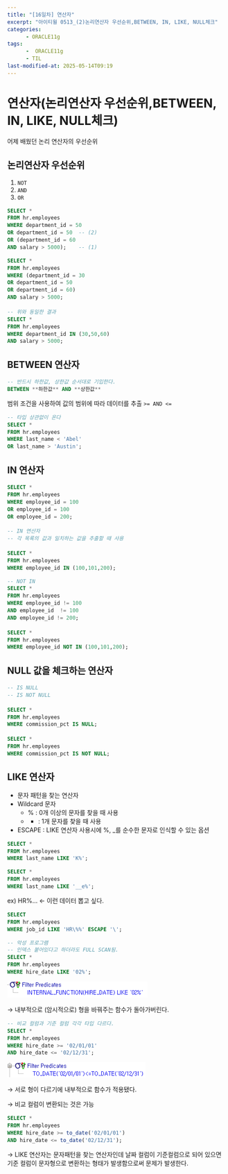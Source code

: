```yaml
---
title: "[16일차] 연산자"
excerpt: "아이티윌 0513_(2)논리연산자 우선순위,BETWEEN, IN, LIKE, NULL체크"
categories:
      - ORACLE11g
tags:
      -  ORACLE11g
      - TIL
last-modified-at: 2025-05-14T09:19
---
```


# 연산자(논리연산자 우선순위,BETWEEN, IN, LIKE, NULL체크)

어제 배웠던 논리 연산자의 우선순위

## 논리연산자 우선순위

1. `NOT`
2. `AND`
3. `OR`

```sql
SELECT *
FROM hr.employees
WHERE department_id = 50
OR department_id = 50  -- (2)
OR (department_id = 60
AND salary > 5000);    -- (1)
```

```sql
SELECT *
FROM hr.employees
WHERE (department_id = 30
OR department_id = 50  
OR department_id = 60)
AND salary > 5000;   

-- 위와 동일한 결과
SELECT *
FROM hr.employees
WHERE department_id IN (30,50,60)
AND salary > 5000;
```

## BETWEEN 연산자

```sql
-- 반드시 하한값, 상한값 순서대로 기입한다.
BETWEEN **하한값** AND **상한값**
```

범위 조건을 사용하여 값의 범위에 따라 데이터를 추출  `>= AND <=`

```sql
-- 타입 상관없이 온다
SELECT *
FROM hr.employees
WHERE last_name < 'Abel'
OR last_name > 'Austin';
```

## IN 연산자

```sql
SELECT *
FROM hr.employees
WHERE employee_id = 100
OR employee_id = 100
OR employee_id = 200;

-- IN 연산자
-- 각 목록의 값과 일치하는 값을 추출할 때 사용

SELECT *
FROM hr.employees
WHERE employee_id IN (100,101,200);
```

```sql
-- NOT IN 
SELECT *
FROM hr.employees
WHERE employee_id != 100 
AND employee_id  != 100
AND employee_id != 200;

SELECT *
FROM hr.employees
WHERE employee_id NOT IN (100,101,200);
```

## NULL 값을 체크하는 연산자

```sql
-- IS NULL
-- IS NOT NULL

SELECT *
FROM hr.employees
WHERE commission_pct IS NULL;

SELECT *
FROM hr.employees
WHERE commission_pct IS NOT NULL;
```

## LIKE 연산자

- 문자 패턴을 찾는 연산자
- Wildcard 문자
    - % : 0개 이상의 문자를 찾을 때 사용
    - - : 1개 문자를 찾을 때 사용
- ESCAPE : LIKE 연산자 사용시에 %, _를 순수한 문자로 인식할 수 있는 옵션

```sql
SELECT *
FROM hr.employees
WHERE last_name LIKE 'K%';
```

```sql
SELECT *
FROM hr.employees
WHERE last_name LIKE '__e%';
```

ex) HR%… ← 이런 데이터 뽑고 싶다.

```sql
SELECT
FROM hr.employees
WHERE job_id LIKE 'HR\%%' ESCAPE '\';
```

```sql
-- 악성 프로그램 
-- 인덱스 붙어있다고 하더라도 FULL SCAN됨.
SELECT *
FROM hr.employees
WHERE hire_date LIKE '02%';
```

![image.png](/assets/20250513/1.png)

→ 내부적으로 (암시적으로) 형을 바꿔주는 함수가 돌아가버린다.

```sql
-- 비교 컬럼과 기준 컬럼 각각 타입 다르다.
SELECT *
FROM hr.employees
WHERE hire_date >= '02/01/01'    
AND hire_date <= '02/12/31';
```

![image.png](/assets/20250513/2.png)

→ 서로 형이 다르기에 내부적으로 함수가 적용됐다.

→ 비교 컬럼이 변환되는 것은 가능

```sql
SELECT *
FROM hr.employees
WHERE hire_date >= to_date('02/01/01')
AND hire_date <= to_date('02/12/31');
```

→ LIKE 연산자는 문자패턴을 찾는 연산자인데 날짜 컬럼이 기준컬럼으로 되어 있으면 기준 컬럼이 문자형으로 변환하는 형태가 발생함으로써 문제가 발생한다.